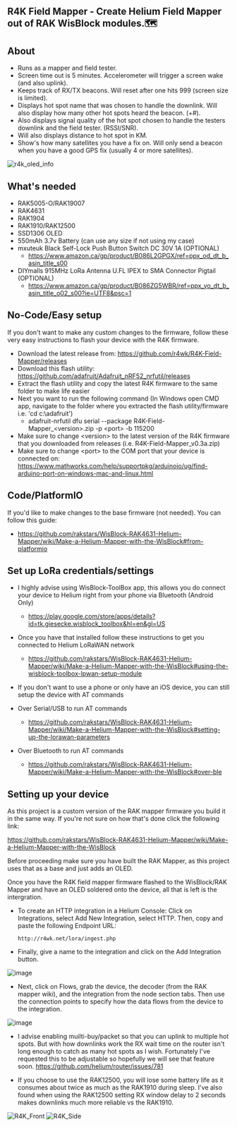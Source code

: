 ## R4K Field Mapper - Create Helium Field Mapper out of RAK WisBlock modules.🗺️

## About
- Runs as a mapper and field tester.
- Screen time out is 5 minutes. Accelerometer will trigger a screen wake (and also uplink).
- Keeps track of RX/TX beacons. Will reset after one hits 999 (screen size is limited).
- Displays hot spot name that was chosen to handle the downlink. Will also display how many other hot spots heard the beacon. (+#).
- Also displays signal quality of the hot spot chosen to handle the testers downlink and the field tester. (RSSI/SNR).
- Will also displays distance to hot spot in KM.
- Show's how many satellites you have a fix on. Will only send a beacon when you have a good GPS fix (usually 4 or more satellites). 

![r4k_oled_info](https://user-images.githubusercontent.com/5049300/180697646-bcd53024-a1a1-4088-8c95-0b9183925b27.png)

## What's needed
- RAK5005-O/RAK19007
- RAK4631
- RAK1904
- RAK1910/RAK12500
- SSD1306 OLED
- 550mAh 3.7v Battery (can use any size if not using my case)
- mxuteuk Black Self-Lock Push Button Switch DC 30V 1A (OPTIONAL)
  - https://www.amazon.ca/gp/product/B086L2GPGX/ref=ppx_od_dt_b_asin_title_s00
 - DIYmalls 915MHz LoRa Antenna U.FL IPEX to SMA Connector Pigtail (OPTIONAL)
   - https://www.amazon.ca/gp/product/B086ZG5WBR/ref=ppx_yo_dt_b_asin_title_o02_s00?ie=UTF8&psc=1
   
## No-Code/Easy setup

If you don't want to make any custom changes to the firmware, follow these very easy instructions to flash your device with the R4K firmware.
- Download the latest release from: https://github.com/r4wk/R4K-Field-Mapper/releases
- Download this flash utility: https://github.com/adafruit/Adafruit_nRF52_nrfutil/releases
- Extract the flash utility and copy the latest R4K firmware to the same folder to make life easier
- Next you want to run the following command (In Windows open CMD app, navigate to the folder where you extracted the flash utility/firmware i.e. 'cd c:\adafruit')
  - adafruit-nrfutil dfu serial --package R4K-Field-Mapper_\<version\>.zip -p \<port\> -b 115200
- Make sure to change \<version\> to the latest version of the R4K firmware that you downloaded from releases (i.e. R4K-Field-Mapper_v0.3a.zip)
- Make sure to change \<port\> to the COM port that your device is connected on: https://www.mathworks.com/help/supportpkg/arduinoio/ug/find-arduino-port-on-windows-mac-and-linux.html

## Code/PlatformIO

If you'd like to make changes to the base firmware (not needed). You can follow this guide:

- https://github.com/rakstars/WisBlock-RAK4631-Helium-Mapper/wiki/Make-a-Helium-Mapper-with-the-WisBlock#from-platformio

## Set up LoRa credentials/settings
- I highly advise using WisBlock-ToolBox app, this allows you do connect your device to Helium right from your phone via Bluetooth (Android Only)
  - https://play.google.com/store/apps/details?id=tk.giesecke.wisblock_toolbox&hl=en&gl=US
- Once you have that installed follow these instructions to get you connected to Helium LoRaWAN network
  - https://github.com/rakstars/WisBlock-RAK4631-Helium-Mapper/wiki/Make-a-Helium-Mapper-with-the-WisBlock#using-the-wisblock-toolbox-lpwan-setup-module
  
- If you don't want to use a phone or only have an iOS device, you can still setup the device with AT commands
- Over Serial/USB to run AT commands
  - https://github.com/rakstars/WisBlock-RAK4631-Helium-Mapper/wiki/Make-a-Helium-Mapper-with-the-WisBlock#setting-up-the-lorawan-parameters
- Over Bluetooth to run AT commands
  - https://github.com/rakstars/WisBlock-RAK4631-Helium-Mapper/wiki/Make-a-Helium-Mapper-with-the-WisBlock#over-ble
  
## Setting up your device

As this project is a custom version of the RAK mapper firmware you build it in the same way. If you're not sure on how that's done click the following link:

https://github.com/rakstars/WisBlock-RAK4631-Helium-Mapper/wiki/Make-a-Helium-Mapper-with-the-WisBlock

Before proceeding make sure you have built the RAK Mapper, as this project uses that as a base and just adds an OLED.

Once you have the R4K field mapper firmware flashed to the WisBlock/RAK Mapper and have an OLED soldered onto the device, all that is left is the intergration. 

- To create an HTTP integration in a Helium Console:
  Click on Integrations, select Add New Integration, select HTTP. Then, copy and paste the following Endpoint URL:

  ```http://r4wk.net/lora/ingest.php```

- Finally, give a name to the integration and click on the Add Integration button.

![image](https://user-images.githubusercontent.com/5049300/180680303-f1ae971e-3530-4046-ab12-2a1864c988fd.png)

- Next, click on Flows, grab the device, the decoder (from the RAK mapper wiki), and the integration from the node section tabs. Then use the connection points to specify how the data flows from the device to the integration.

![image](https://user-images.githubusercontent.com/5049300/180680481-daaa9f0d-5440-42de-b955-56d24a4bd4af.png)

- I advise enabling muilti-buy/packet so that you can uplink to multiple hot spots. But with how downlinks work the RX wait time on the router isn't long enough to catch as many hot spots as I wish. Fortunately I've requested this to be adjustable so hopefully we will see that feature soon. 
https://github.com/helium/router/issues/781

- If you choose to use the RAK12500, you will lose some battery life as it consumes about twice as much as the RAK1910 during sleep. I've also found when using the RAK12500 setting RX window delay to 2 seconds makes downlinks much more reliable vs the RAK1910. 

![R4K_Front](https://user-images.githubusercontent.com/5049300/192627451-c3073dc9-255d-479a-8bbe-1ba905e77733.png)
![R4K_Side](https://user-images.githubusercontent.com/5049300/192627468-149abcb7-0308-4637-87a7-dd6e1e1a7511.png)


